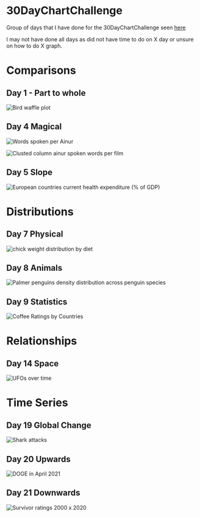 # 30DayChartChallenge

Group of days that I have done for the 30DayChartChallenge seen [here](https://github.com/Z3tt/30DayChartChallenge_Collection2021)

I may not have done all days as did not have time to do on X day or unsure on how to do X graph. 

# Comparisons
## Day 1 - Part to whole

![Bird waffle plot](https://github.com/jezzaayt/30DayChartChallenge/blob/main/day%201/Bird_waffle_plot.png)

## Day 4 Magical

![Words spoken per Ainur](https://raw.githubusercontent.com/jezzaayt/30DayChartChallenge/main/Day%204/words%20spoken%20per%20film%20per%20ainur.png)


![Clusted column ainur spoken words per film](https://github.com/jezzaayt/30DayChartChallenge/blob/main/Day%204/clustercolumn%20Ainurs.png)

## Day 5 Slope


![European countries current health expenditure (% of GDP)](https://raw.githubusercontent.com/jezzaayt/30DayChartChallenge/main/day%205/European%20Countries.png)


# Distributions 
## Day 7 Physical

![chick weight distribution by diet](https://raw.githubusercontent.com/jezzaayt/30DayChartChallenge/main/day%207/Order%20Chicks%20by%20heaviest.png)


## Day 8 Animals

![Palmer penguins density distribution across penguin species](https://raw.githubusercontent.com/jezzaayt/30DayChartChallenge/main/day%208/Palmer%20Penguins.png)

## Day 9 Statistics 
![Coffee Ratings by Countries](https://github.com/jezzaayt/30DayChartChallenge/blob/main/day%209/coffee_country.png)

# Relationships

## Day 14 Space
![UFOs over time](https://github.com/jezzaayt/30DayChartChallenge/blob/main/day%2014/UFO%20over%20time%20spike.png)


# Time Series 
## Day 19 Global Change
![Shark attacks](https://github.com/jezzaayt/30DayChartChallenge/blob/main/day%2019/shark_attacks_top_5_countries.png)

## Day 20 Upwards 

![DOGE in April 2021](https://github.com/jezzaayt/30DayChartChallenge/blob/main/day%2020/doge_april_2021.png)


## Day 21 Downwards
![Survivor ratings 2000 x 2020](https://github.com/jezzaayt/30DayChartChallenge/blob/main/day%2021/survivor.png)
